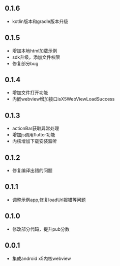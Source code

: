 ## 0.1.6

* kotlin版本和gradle版本升级

## 0.1.5

* 增加本地html加载示例
* sdk升级，添加文件权限
* 修复部分bug

## 0.1.4

* 增加文件打开功能
* 内嵌webview增加接口isX5WebViewLoadSuccess

## 0.1.3

* actionBar获取异常处理
* 增加js调用flutter功能
* 内核增加下载安装监听

## 0.1.2

* 修复编译出错的问题

## 0.1.1

* 调整示例app,修复loadUrl报错等问题

## 0.1.0

* 修改部分代码，提升pub分数

## 0.0.1

* 集成android x5内核webview
